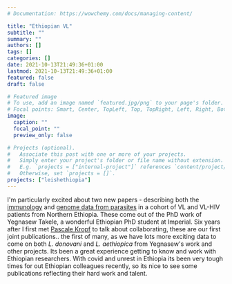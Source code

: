 ```yaml
---
# Documentation: https://wowchemy.com/docs/managing-content/

title: "Ethiopian VL"
subtitle: ""
summary: ""
authors: []
tags: []
categories: []
date: 2021-10-13T21:49:36+01:00
lastmod: 2021-10-13T21:49:36+01:00
featured: false
draft: false

# Featured image
# To use, add an image named `featured.jpg/png` to your page's folder.
# Focal points: Smart, Center, TopLeft, Top, TopRight, Left, Right, BottomLeft, Bottom, BottomRight.
image:
  caption: ""
  focal_point: ""
  preview_only: false

# Projects (optional).
#   Associate this post with one or more of your projects.
#   Simply enter your project's folder or file name without extension.
#   E.g. `projects = ["internal-project"]` references `content/project/deep-learning/index.md`.
#   Otherwise, set `projects = []`.
projects: ["leishethiopia"]
---
```


I'm particularly excited about two new papers - describing both the [immunology](https://jacotton.netlify.app/publication/vlhiv_immunology/) and [genome data from parasites](https://jacotton.netlify.app/publication/vlhivgenomes/) in a cohort of VL and VL-HIV patients from Northern Ethiopia. These come out of the PhD work of Yegnasew Takele, a wonderful Ethiopian PhD student at Imperial. Six years after I first met [Pascale Kropf]() to talk about collaborating, these are our first joint publications.. the first of many, as we have lots more exciting data to come on both *L. donovani* and *L. aethiopica* from Yegnasew's work and other projects. Its been a great experience getting to know and work with Ethiopian researchers. With covid and unrest in Ethiopia its been very tough times for out Ethiopian colleagues recently, so its nice to see some publications reflecting their hard work and talent.
